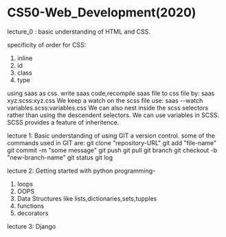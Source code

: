 # CS50-Web_Development(2020)

lecture_0 : basic understanding of HTML and CSS.

specificity of order for CSS:
1) inline
2) id
3) class
4) type

using saas as css.
write saas code,recompile saas file to css file by: saas xyz.scss:xyz.css
We keep a watch on the scss file use: saas --watch variables.scss:variables.css
We can also nest inside the scss selectors rather than using the descendent selectors. 
We can use variables in SCSS.
SCSS provides a feature of inheritence. 

lecture 1: Basic understanding of using GIT  a version control. 
some of the commands used in GIT are:
git clone "repository-URL"
git add "file-name"
git commit -m "some message"
git push
git pull
git branch 
git checkout -b "new-branch-name"
git status
git log

lecture 2: Getting started with python programming-
1) loops
2) OOPS 
3) Data Structures like lists,dictionaries,sets,tupples
4) functions 
5) decorators 

lecture 3: Django
